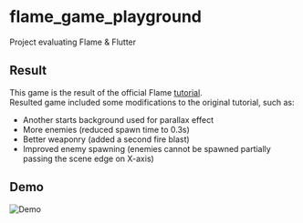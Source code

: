 # flame_game_playground

Project evaluating Flame & Flutter

## Result

This game is the result of the official Flame [tutorial](https://docs.flame-engine.org/latest/tutorials/space_shooter/space_shooter.html). </br>
Resulted game included some modifications to the original tutorial, such as:
- Another starts background used for parallax effect
- More enemies (reduced spawn time to 0.3s)
- Better weaponry (added a second fire blast)
- Improved enemy spawning (enemies cannot be spawned partially passing the scene edge on X-axis)

## Demo

![Demo](https://github.com/alex-tifox/flame_game_playground/blob/main/demo/game-demo.gif)